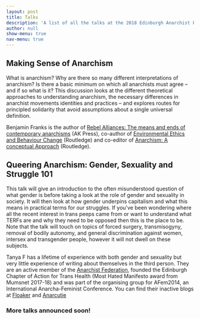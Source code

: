```yaml
---
layout: post
title: Talks
description: 'A list of all the talks at the 2018 Edinburgh Anarchist Feminist Bookfair'
author: null
show-menu: true
nav-menu: true
---
```


## Making Sense of Anarchism
What is anarchism? Why are there so many different interpretations of anarchism? Is there a basic minimum on which all anarchists must agree – and if so what is it? This discussion looks at the different theoretical approaches to understanding anarchism, the necessary differences in anarchist movements identities and practices – and explores routes for principled solidarity that avoid assumptions about a single universal definition.

Benjamin Franks is the author of [Rebel Alliances: The means and ends of contemporary anarchisms](https://akuk.com/index.php?_a=product&product_id=4551) (AK Press), co-author of [Environmental Ethics and Behaviour Change](https://www.routledge.com/Environmental-Ethics-and-Behavioural-Change/Franks-Hanscomb-Johnston/p/book/9781138924055) (Routledge) and co-editor of [Anarchism: A conceptual Approach](https://www.routledge.com/Anarchism-A-Conceptual-Approach/Franks-Jun-Williams/p/book/9781138925663) (Routledge). 

## Queering Anarchism: Gender, Sexuality and Struggle 101
This talk will give an introduction to the often misunderstood question of what gender is before taking a look at the role of gender and sexuality in society. It will then look at how gender underpins capitalism and what this means in practical terms for our struggles. If you've been wondering where all the recent interest in trans peeps came from or want to understand what TERFs are and why they need to be opposed then this is the place to be. Note that the talk will touch on topics of forced surgery, transmisogyny, removal of bodily autonomy, and general discrimination against women, intersex and transgender people, however it will not dwell on these subjects.

Tanya F has a lifetime of experience with both gender and sexuality but very little experience of writing about themselves in the third person. They are an active member of the [Anarchist Federation](https://afed.org.uk), founded the Edinburgh Chapter of Action for Trans Health (Most Hated Manifesto award from Mumsnet 2017-18) and was part of the organising group for AFem2014, an International Anarcha-Feminist Conference. You can find their inactive blogs at [Floaker](https://floaker.net) and [Anarcutie](https://anarcutie.tumblr.com)

### More talks announced soon!